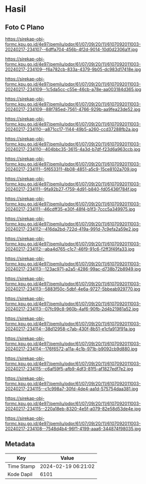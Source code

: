 # Hasil

## Foto C Plano

https://sirekap-obj-formc.kpu.go.id/4e97/pemilu/pdpr/61/07/09/20/11/6107092011003-20240217-234107--6dffa704-456b-4f2d-9014-10d0d2306a1f.jpg

https://sirekap-obj-formc.kpu.go.id/4e97/pemilu/pdpr/61/07/09/20/11/6107092011003-20240217-234109--f6a782cb-833a-4379-9b05-dc983d17418e.jpg

https://sirekap-obj-formc.kpu.go.id/4e97/pemilu/pdpr/61/07/09/20/11/6107092011003-20240217-234109--1c5da5cc-c55e-46cb-a78e-aa003184d365.jpg

https://sirekap-obj-formc.kpu.go.id/4e97/pemilu/pdpr/61/07/09/20/11/6107092011003-20240217-234109--88f785ed-7561-4766-929b-aa9fea23de52.jpg

https://sirekap-obj-formc.kpu.go.id/4e97/pemilu/pdpr/61/07/09/20/11/6107092011003-20240217-234110--a871cc17-1144-49b5-a260-ccd37288fb2a.jpg

https://sirekap-obj-formc.kpu.go.id/4e97/pemilu/pdpr/61/07/09/20/11/6107092011003-20240217-234110--404bbc35-3615-4a3d-b7df-f23d6a963ccb.jpg

https://sirekap-obj-formc.kpu.go.id/4e97/pemilu/pdpr/61/07/09/20/11/6107092011003-20240217-234111--5f653311-4b08-4851-a5c9-15ce8102a709.jpg

https://sirekap-obj-formc.kpu.go.id/4e97/pemilu/pdpr/61/07/09/20/11/6107092011003-20240217-234111--9fa92b27-f759-4d91-b840-fd05436f784f.jpg

https://sirekap-obj-formc.kpu.go.id/4e97/pemilu/pdpr/61/07/09/20/11/6107092011003-20240217-234111--46cdff35-e30f-48f4-b1f3-7ccc5a349975.jpg

https://sirekap-obj-formc.kpu.go.id/4e97/pemilu/pdpr/61/07/09/20/11/6107092011003-20240217-234112--416da2bd-722d-419a-991d-7c9efa2a59e2.jpg

https://sirekap-obj-formc.kpu.go.id/4e97/pemilu/pdpr/61/07/09/20/11/6107092011003-20240217-234112--aba4d765-c1c7-46f9-91c6-f2ff3f49fa33.jpg

https://sirekap-obj-formc.kpu.go.id/4e97/pemilu/pdpr/61/07/09/20/11/6107092011003-20240217-234113--123ac971-a2a5-4286-99ac-d738b72b8949.jpg

https://sirekap-obj-formc.kpu.go.id/4e97/pemilu/pdpr/61/07/09/20/11/6107092011003-20240217-234113--5883f50c-5dbf-4e6a-9727-5bbeab929770.jpg

https://sirekap-obj-formc.kpu.go.id/4e97/pemilu/pdpr/61/07/09/20/11/6107092011003-20240217-234113--07fc99c8-960b-4af6-90fb-2d4b21981a52.jpg

https://sirekap-obj-formc.kpu.go.id/4e97/pemilu/pdpr/61/07/09/20/11/6107092011003-20240217-234114--38d12958-c7ab-430f-8b51-e1cfa913f91a.jpg

https://sirekap-obj-formc.kpu.go.id/4e97/pemilu/pdpr/61/07/09/20/11/6107092011003-20240217-234114--176f6572-a11a-4c1b-971b-b9092cb9d880.jpg

https://sirekap-obj-formc.kpu.go.id/4e97/pemilu/pdpr/61/07/09/20/11/6107092011003-20240217-234115--c6af59f5-afb9-4df3-81f5-af1827edf7e2.jpg

https://sirekap-obj-formc.kpu.go.id/4e97/pemilu/pdpr/61/07/09/20/11/6107092011003-20240217-234115--c1c998a7-30fd-4de4-aa1d-575754daa381.jpg

https://sirekap-obj-formc.kpu.go.id/4e97/pemilu/pdpr/61/07/09/20/11/6107092011003-20240217-234115--220a18eb-8320-4e5f-a079-82e58d53de4e.jpg

https://sirekap-obj-formc.kpu.go.id/4e97/pemilu/pdpr/61/07/09/20/11/6107092011003-20240217-234108--7548d4b4-96f1-4199-aaa6-344874f98035.jpg


## Metadata

| Key        | Value               |
| ---------- | ------------------- |
| Time Stamp | 2024-02-19 06:21:02 |
| Kode Dapil | 6101                |



